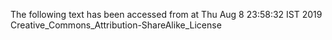 The following text has been accessed from at Thu Aug 8 23:58:32 IST 2019
Creative_Commons_Attribution-ShareAlike_License
